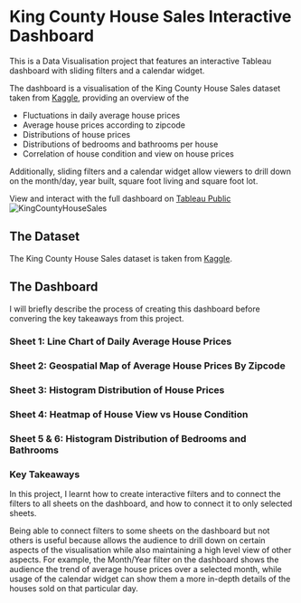 # King County House Sales Interactive Dashboard

This is a Data Visualisation project that features an interactive Tableau dashboard with sliding filters and a calendar widget. 

The dashboard is a visualisation of the King County House Sales dataset taken from [Kaggle](https://www.kaggle.com/datasets/harlfoxem/housesalesprediction), providing an overview of the 
- Fluctuations in daily average house prices
- Average house prices according to zipcode
- Distributions of house prices
- Distributions of bedrooms and bathrooms per house
- Correlation of house condition and view on house prices

Additionally, sliding filters and a calendar widget allow viewers to drill down on the month/day, year built, square foot living and square foot lot.

View and interact with the full dashboard on [Tableau Public](https://public.tableau.com/app/profile/kuebiko/viz/KingCountyHouseSales_16911213453610/KingCountyHouseSales)
![KingCountyHouseSales](https://github.com/kuehbiko/KingCountyHouseSales-DataVisualiation/assets/88494428/5b84baba-989b-4d75-9d95-f0fa77e98d98)

## The Dataset
The King County House Sales dataset is taken from [Kaggle](https://www.kaggle.com/datasets/harlfoxem/housesalesprediction).

## The Dashboard
I will briefly describe the process of creating this dashboard before convering the key takeaways from this project.

### Sheet 1: Line Chart of Daily Average House Prices

### Sheet 2: Geospatial Map of Average House Prices By Zipcode

### Sheet 3: Histogram Distribution of House Prices

### Sheet 4: Heatmap of House View vs House Condition

### Sheet 5 & 6: Histogram Distribution of Bedrooms and Bathrooms

### Key Takeaways
In this project, I learnt how to create interactive filters and to connect the filters to all sheets on the dashboard, and how to connect it to only selected sheets. 

Being able to connect filters to some sheets on the dashboard but not others is useful because allows the audience to drill down on certain aspects of the visualisation while also maintaining a high level view of other aspects. For example, the Month/Year filter on the dashboard shows the audience the trend of average house prices over a selected month, while usage of the calendar widget can show them a more in-depth details of the houses sold on that particular day.
